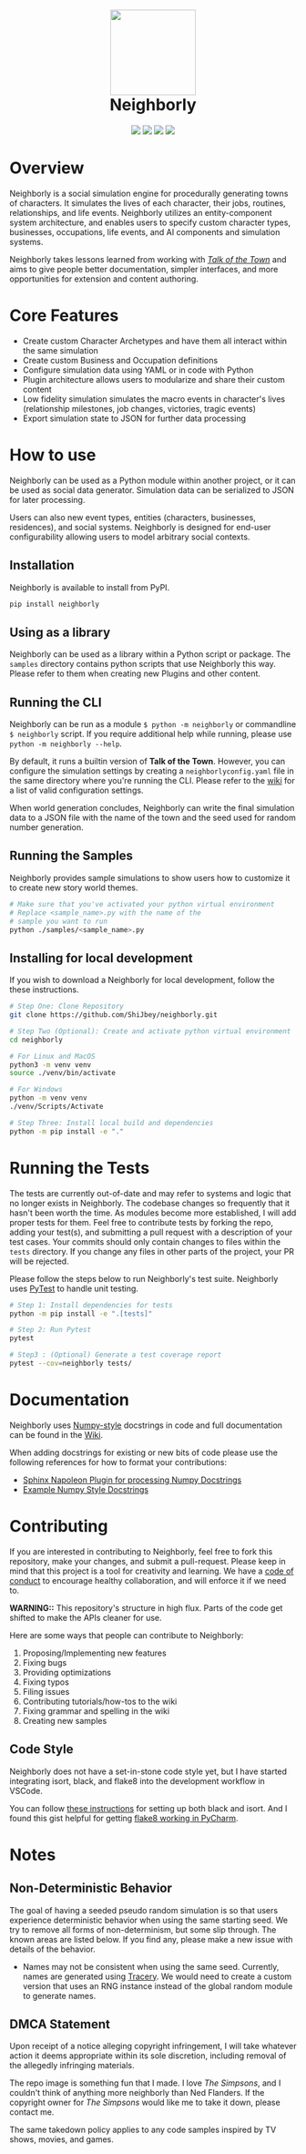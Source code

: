 <h1 align="center">
  <img
    width="150"
    height="150"
    src="https://user-images.githubusercontent.com/11076525/165836171-9ffdea6e-1633-440c-be06-b46e1e3e4e04.png"
  >
  <br>
  Neighborly
</h1>

<p align="center">
  <img src="https://img.shields.io/pypi/dm/neighborly">
  <img src="https://img.shields.io/pypi/l/neighborly">
  <img src="https://img.shields.io/pypi/v/neighborly">
  <img src="https://img.shields.io/pypi/pyversions/neighborly">
</p>

# Overview

Neighborly is a social simulation engine for procedurally generating towns of characters. It simulates
the lives of each character, their jobs, routines, relationships, and life events. Neighborly utilizes
an entity-component system architecture, and enables users to specify custom character types, businesses,
occupations, life events, and AI components and simulation systems.

Neighborly takes lessons learned from working with
[_Talk of the Town_](https://github.com/james-owen-ryan/talktown)
and aims to give people better documentation, simpler interfaces, and more opportunities for extension and content authoring.

# Core Features

* Create custom Character Archetypes and have them all interact within the same simulation
* Create custom Business and Occupation definitions
* Configure simulation data using YAML or in code with Python
* Plugin architecture allows users to modularize and share their custom content
* Low fidelity simulation simulates the macro events in character's lives (relationship milestones, job changes, victories, tragic events)
* Export simulation state to JSON for further data processing

# How to use

Neighborly can be used as a Python module within another project, or it can be used
as social data generator. Simulation data can be serialized to JSON for later processing.

Users can also new event types, entities (characters, businesses, residences), and 
social systems. Neighborly is designed for end-user configurability allowing users
to model arbitrary social contexts.

## Installation

Neighborly is available to install from PyPI.

```bash
pip install neighborly
```

## Using as a library

Neighborly can be used as a library within a Python script or package.
The `samples` directory contains python scripts that use Neighborly this
way. Please refer to them when creating new Plugins and other content.

## Running the CLI

Neighborly can be run as a module `$ python -m neighborly` or commandline `$ neighborly`
script. If you require additional help while running, please use 
`python -m neighborly --help`.

By default, it runs a builtin version of **Talk of the Town**. However, you can
configure the simulation settings by creating a `neighborlyconfig.yaml` file in
the same directory where you're running the CLI. Please refer to the
[wiki](https://github.com/ShiJbey/neighborly/wiki/Config-Files) for a list of
valid configuration settings.

When world generation concludes, Neighborly can write the final simulation data
to a JSON file with the name of the town and the seed used for random number
generation.

## Running the Samples

Neighborly provides sample simulations to show users how to customize
it to create new story world themes.

```bash
# Make sure that you've activated your python virtual environment
# Replace <sample_name>.py with the name of the
# sample you want to run
python ./samples/<sample_name>.py
```

## Installing for local development

If you wish to download a Neighborly for local development, follow the these instructions.

```bash
# Step One: Clone Repository
git clone https://github.com/ShiJbey/neighborly.git

# Step Two (Optional): Create and activate python virtual environment
cd neighborly

# For Linux and MacOS
python3 -m venv venv
source ./venv/bin/activate

# For Windows
python -m venv venv
./venv/Scripts/Activate

# Step Three: Install local build and dependencies
python -m pip install -e "."
```

# Running the Tests

The tests are currently out-of-date and may refer to systems
and logic that no longer exists in Neighborly. The codebase
changes so frequently that it hasn't been worth the time. 
As modules  become more established, I will add proper tests for them. 
Feel free to contribute tests by forking the repo, adding your test(s), and
submitting a pull request with a description of your test cases. Your commits
should only contain changes to files within the `tests` directory. If you
change any files in other parts of the project, your PR will be rejected.

Please follow the steps below to run Neighborly's test suite. Neighborly uses
[PyTest](https://docs.pytest.org/en/7.1.x/) to handle unit testing.

```bash
# Step 1: Install dependencies for tests
python -m pip install -e ".[tests]"

# Step 2: Run Pytest
pytest

# Step3 : (Optional) Generate a test coverage report
pytest --cov=neighborly tests/
```

# Documentation

Neighborly uses [Numpy-style](https://numpydoc.readthedocs.io/en/latest/format.html) docstrings in code and full documentation can be found in the [Wiki](https://github.com/ShiJbey/neighborly/wiki).

When adding docstrings for existing or new bits of code please use the following
references for how to format your contributions:

* [Sphinx Napoleon Plugin for processing Numpy Docstrings](https://www.sphinx-doc.org/en/master/usage/extensions/napoleon.html)
* [Example Numpy Style Docstrings](https://www.sphinx-doc.org/en/master/usage/extensions/example_numpy.html#example-numpy)

# Contributing

If you are interested in contributing to Neighborly, feel free to fork this repository, make your changes, and submit a pull-request. Please keep in mind that this project is a tool for creativity and learning. We have a [code of conduct](./CODE_OF_CONDUCT.md) to encourage healthy collaboration, and will enforce it if we need to.

**WARNING::** This repository's structure in high flux. Parts of the code get shifted to make the APIs cleaner for use.

Here are some ways that people can contribute to Neighborly:

1. Proposing/Implementing new features
2. Fixing bugs
3. Providing optimizations
4. Fixing typos
5. Filing issues
6. Contributing tutorials/how-tos to the wiki
7. Fixing grammar and spelling in the wiki
8. Creating new samples

## Code Style

Neighborly does not have a set-in-stone code style yet, but I have started integrating
isort, black, and flake8 into the development workflow in VSCode.

You can follow [these instructions](https://black.readthedocs.io/en/stable/integrations/editors.html) for setting up both black and isort. And I found this gist helpful for getting [flake8 working in PyCharm](https://gist.github.com/tossmilestone/23139d870841a3d5cba2aea28da1a895).

# Notes

## Non-Deterministic Behavior

The goal of having a seeded pseudo random simulation is so that users experience deterministic behavior when using the
same starting seed. We try to remove all forms of non-determinism, but some slip through. The known areas are listed
below. If you find any, please make a new issue with details of the behavior.

* Names may not be consistent when using the same seed. Currently, names are generated
  using [Tracery](https://github.com/aparrish/pytracery). We would need to create a custom version that uses an RNG
  instance instead of the global random module to generate names.

## DMCA Statement

Upon receipt of a notice alleging copyright infringement, I will take whatever action it deems
appropriate within its sole discretion, including removal of the allegedly infringing materials.

The repo image is something fun that I made. I love _The Simpsons_, and I couldn't think of anything more neighborly
than Ned Flanders. If the copyright owner for _The Simpsons_ would like me to take it down,
please contact me.

The same takedown policy applies to any code samples inspired by TV shows, movies, and games.
